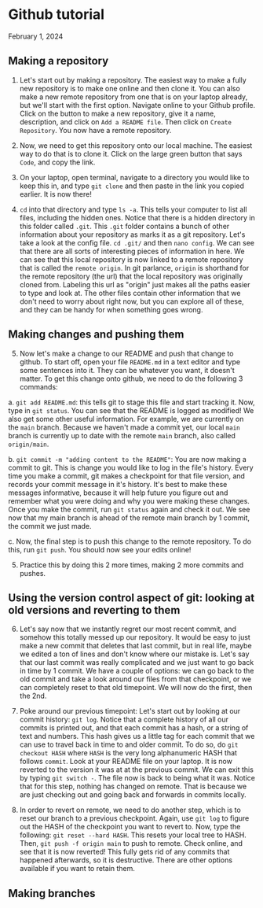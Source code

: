 # Github tutorial

February 1, 2024

## Making a repository 

1. Let's start out by making a repository. The easiest way to make a fully new repository is to make one online and then clone it. You can also make a new remote repository from one that is on your laptop already, but we'll start with the first option. Navigate online to your Github profile. Click on the button to make a new repository, give it a name, description, and click on `Add a README file`. Then click on `Create Repository`. You now have a remote repository. 

2. Now, we need to get this repository onto our local machine. The easiest way to do that is to clone it. Click on the large green button that says `Code`, and copy the link. 

3. On your laptop, open terminal, navigate to a directory you would like to keep this in, and type `git clone` and then paste in the link you copied earlier. It is now there! 

4. `cd` into that directory and type `ls -a`. This tells your computer to list all files, including the hidden ones. Notice that there is a hidden directory in this folder called `.git`. This `.git` folder contains a bunch of other information about your repository as marks it as a git repository. Let's take a look at the config file. `cd .git/` and then `nano config`. We can see that there are all sorts of interesting pieces of information in here. We can see that this local repository is now linked to a remote repository that is called the `remote origin`. In git parlance, `origin` is shorthand for the remote repository (the url) that the local repository was originally cloned from. Labeling this url as "origin" just makes all the paths easier to type and look at. The other files contain other information that we don't need to worry about right now, but you can explore all of these, and they can be handy for when something goes wrong. 

## Making changes and pushing them 

5. Now let's make a change to our README and push that change to github. To start off, open your file `README.md` in a text editor and type some sentences into it. They can be whatever you want, it doesn't matter. To get this change onto github, we need to do the following 3 commands: 

a. `git add README.md`: this tells git to stage this file and start tracking it. Now, type in `git status`. You can see that the README is logged as modified! We also get some other useful information. For example, we are currently on the `main` branch. Because we haven't made a commit yet, our local `main` branch is currently up to date with the remote `main` branch, also called `origin/main`.  
 
b. `git commit -m "adding content to the README"`: You are now making a commit to git. This is change you would like to log in the file's history. Every time you make a commit, git makes a checkpoint for that file version, and records your commit message in it's history. It's best to make these messages informative, because it will help future you figure out and remember what you were doing and why you were making these changes. Once you make the commit, run `git status` again and check it out. We see now that my main branch is ahead of the remote main branch by 1 commit, the commit we just made. 

c. Now, the final step is to push this change to the remote repository. To do this, run `git push`. You should now see your edits online! 

5. Practice this by doing this 2 more times, making 2 more commits and pushes. 

## Using the version control aspect of git: looking at old versions and reverting to them

6. Let's say now that we instantly regret our most recent commit, and somehow this totally messed up our repository. It would be easy to just make a new commit that deletes that last commit, but in real life, maybe we edited a ton of lines and don't know where our mistake is. Let's say that our last commit was really complicated and we just want to go back in time by 1 commit. We have a couple of options: we can go back to the old commit and take a look around our files from that checkpoint, or we can completely reset to that old timepoint. We will now do the first, then the 2nd. 

7. Poke around our previous timepoint: Let's start out by looking at our commit history: `git log`. Notice that a complete history of all our commits is printed out, and that each commit has a hash, or a string of text and numbers. This hash gives us a little tag for each commit that we can use to travel back in time to and older commit. To do so, do `git checkout HASH` where `HASH` is the very long alphanumeric HASH that follows `commit`. Look at your README file on your laptop. It is now reverted to the version it was at at the previous commit. We can exit this by typing `git switch -`. The file now is back to being what it was. Notice that for this step, nothing has changed on remote. That is because we are just checking out and going back and forwards in commits locally. 

8. In order to revert on remote, we need to do another step, which is to reset our branch to a previous checkpoint. Again, use `git log` to figure out the HASH of the checkpoint you want to revert to. Now, type the following: `git reset --hard HASH`. This resets your local tree to HASH. Then, `git push -f origin main` to push to remote. Check online, and see that it is now reverted! This fully gets rid of any commits that happened afterwards, so it is destructive. There are other options available if you want to retain them. 

## Making branches